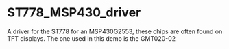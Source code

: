 # ST778_MSP430_driver
A driver for the ST778 for an MSP430G2553, these chips are often found on TFT displays. The one used in this demo is the GMT020-02

